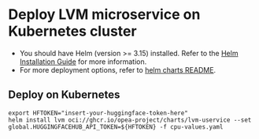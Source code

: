 # Deploy LVM microservice on Kubernetes cluster

- You should have Helm (version >= 3.15) installed. Refer to the [Helm Installation Guide](https://helm.sh/docs/intro/install/) for more information.
- For more deployment options, refer to [helm charts README](https://github.com/opea-project/GenAIInfra/tree/main/helm-charts#readme).

## Deploy on Kubernetes

```
export HFTOKEN="insert-your-huggingface-token-here"
helm install lvm oci://ghcr.io/opea-project/charts/lvm-uservice --set global.HUGGINGFACEHUB_API_TOKEN=${HFTOKEN} -f cpu-values.yaml
```

